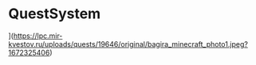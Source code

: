 # QuestSystem
](https://lpc.mir-kvestov.ru/uploads/quests/19646/original/bagira_minecraft_photo1.jpeg?1672325406)
